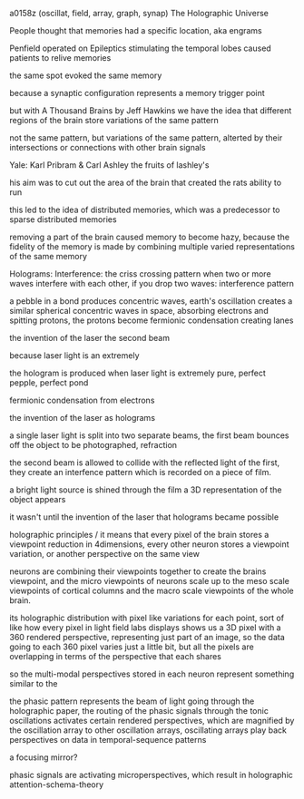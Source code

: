 a0158z
(oscillat, field, array, graph, synap) The Holographic Universe

People thought that memories had a specific location, aka engrams

Penfield operated on Epileptics
stimulating the temporal lobes caused patients to relive memories

the same spot evoked the same memory

because a synaptic configuration represents a memory trigger point

but with A Thousand Brains by Jeff Hawkins we have the idea that different regions of the brain store variations of the same pattern

not the same pattern, but variations of the same pattern, alterted by their intersections or connections with other brain signals

Yale: Karl Pribram & Carl Ashley
the fruits of lashley's 

his aim was to cut out the area of the brain that created the rats ability to run

this led to the idea of distributed memories, which was a predecessor to sparse distributed memories

removing a part of the brain caused memory to become hazy, because the fidelity of the memory is made by combining multiple varied representations of the same memory

Holograms: Interference: the criss crossing pattern when two or more waves interfere with each other, if you drop two waves: interference pattern

a pebble in a bond produces concentric waves, earth's oscillation creates a similar spherical concentric waves in space, absorbing electrons and spitting protons, the protons become fermionic condensation creating lanes

the invention of the laser
the second beam 

because laser light is an extremely

the hologram is produced when laser light is extremely pure, perfect pepple, perfect pond

fermionic condensation from electrons 

the invention of the laser as holograms

a single laser light is split into two separate beams, the first beam bounces off the object to be photographed, refraction

the second beam is allowed to collide with the reflected light of the first, they create an interfence pattern which is recorded on a piece of film.

a bright light source is shined through the film a 3D representation of the object appears

it wasn't until the invention of the laser that holograms became possible

holographic principles / it means that every pixel of the brain stores a viewpoint reduction in 4dimensions, every other neuron stores a viewpoint variation, or another perspective on the same view

neurons are combining their viewpoints together to create the brains viewpoint, and the micro viewpoints of neurons scale up to the meso scale viewpoints of cortical columns and the macro scale viewpoints of the whole brain.

its holographic distribution with pixel like variations for each point, sort of like how every pixel in light field labs displays shows us a 3D pixel with a 360 rendered perspective, representing just part of an image, so the data going to each 360 pixel varies just a little bit, but all the pixels are overlapping in terms of the perspective that each shares

so the multi-modal perspectives stored in each neuron represent something similar to the 

the phasic pattern represents the beam of light going through the holographic paper, the routing of the phasic signals through the tonic oscillations activates certain rendered perspectives, which are magnified by the oscillation array to other oscillation arrays, oscillating arrays play back perspectives on data in temporal-sequence patterns

a focusing mirror?

phasic signals are activating microperspectives, which result in holographic attention-schema-theory

		






